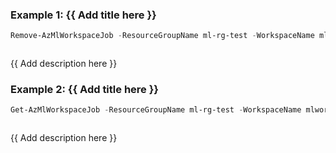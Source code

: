 ### Example 1: {{ Add title here }}
```powershell
Remove-AzMlWorkspaceJob -ResourceGroupName ml-rg-test -WorkspaceName mlworkspace-test01 -Name commandJob01
```

```output
```

{{ Add description here }}

### Example 2: {{ Add title here }}
```powershell
Get-AzMlWorkspaceJob -ResourceGroupName ml-rg-test -WorkspaceName mlworkspace-test01 -Name commandJob01 | Remove-AzMlWorkspaceJob
```

```output
```

{{ Add description here }}

